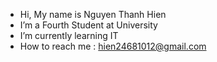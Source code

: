 - Hi, My name is Nguyen Thanh Hien 
- I’m a Fourth Student at University
- I’m currently learning IT
- How to reach me : hien24681012@gmail.com

<!---
lexus2801/lexus2801 is a ✨ special ✨ repository because its `README.md` (this file) appears on your GitHub profile.
You can click the Preview link to take a look at your changes.
--->
